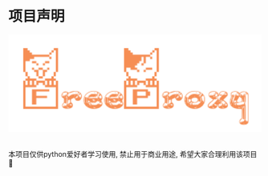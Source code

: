 # 项目声明

<div align="center">
  <img src="https://raw.githubusercontent.com/CharlesPikachu/freeproxy/master/docs/logo.png" width="600"/>
</div>
<br />

本项目仅供python爱好者学习使用, 禁止用于商业用途, 希望大家合理利用该项目🙂 